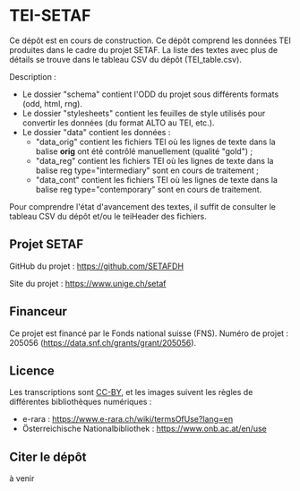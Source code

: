 # TEI-SETAF

Ce dépôt est en cours de construction.
Ce dépôt comprend les données TEI produites dans le cadre du projet SETAF.
La liste des textes avec plus de détails se trouve dans le tableau CSV du dépôt (TEI_table.csv). 

Description :
- Le dossier "schema" contient l'ODD du projet sous différents formats (odd, html, rng).
- Le dossier "stylesheets" contient les feuilles de style utilisés pour convertir les données (du format ALTO au TEI, etc.).
- Le dossier "data" contient les données :
  - "data_orig" contient les fichiers TEI où les lignes de texte dans la balise <b>orig</b> ont été contrôlé manuellement (qualité "gold") ;
  - "data_reg" contient les fichiers TEI où les lignes de texte dans la balise reg type="intermediary" sont en cours de traitement ;
  - "data_cont" contient les fichiers TEI où les lignes de texte dans la balise reg type="contemporary" sont en cours de traitement.

Pour comprendre l'état d'avancement des textes, il suffit de consulter le tableau CSV du dépôt et/ou le teiHeader des fichiers.


## Projet SETAF

GitHub du projet : https://github.com/SETAFDH 

Site du projet : https://www.unige.ch/setaf


## Financeur

Ce projet est financé par le Fonds national suisse (FNS). Numéro de projet : 205056 (https://data.snf.ch/grants/grant/205056).


## Licence

Les transcriptions sont [CC-BY](https://creativecommons.org/licenses/by/4.0), et les images suivent les règles de différentes bibliothèques numériques :
- e-rara : https://www.e-rara.ch/wiki/termsOfUse?lang=en
- Österreichische Nationalbibliothek : https://www.onb.ac.at/en/use


## Citer le dépôt

à venir
